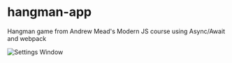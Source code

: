 # hangman-app
Hangman game from Andrew Mead's Modern JS course using Async/Await and webpack

![Settings Window](/images/hangman.png)
